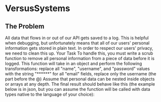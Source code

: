 # VersusSystems

## The Problem
All data that flows in or out of our API gets saved to a log. This is helpful when debugging, but unfortunately
means that all of our users' personal information gets stored in plain text. In order to respect our users' privacy,
we need to clean this up.
Your Task
To handle this, you must write a scrub function to remove all personal information from a piece of data before it
is logged. This function will take in an object and perform the following transformations:
replace all "name", "username", and "password" values with the string "******"
for all "email" fields, replace only the username (the part before the @)
Assume that personal data can be nested inside objects or arrays at any depth. The final result should behave
like this (the example below is in json, but you can assume the function will be called with data types native to
the language of your choice):
